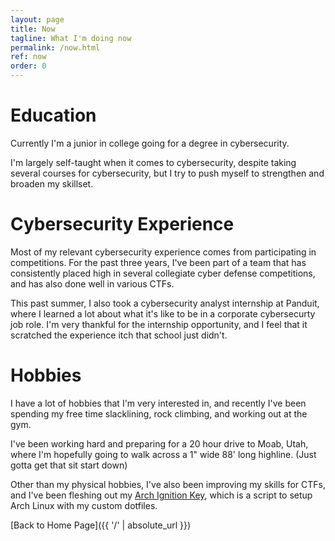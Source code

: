 ```yaml
---
layout: page
title: Now
tagline: What I'm doing now
permalink: /now.html
ref: now
order: 0
---
```


# Education
Currently I'm a junior in college going for a degree in cybersecurity.

I'm largely self-taught when it comes to cybersecurity, despite taking several courses for cybersecurity, but I try to push myself to strengthen and broaden my skillset.

# Cybersecurity Experience
Most of my relevant cybersecurity experience comes from participating in competitions. For the past three years, I've been part of a team that has consistently placed high in several collegiate cyber defense competitions, and has also done well in various CTFs.

This past summer, I also took a cybersecurity analyst internship at Panduit, where I learned a lot about what it's like to be in a corporate cybersecurty job role. I'm very thankful for the internship opportunity, and I feel that it scratched the experience itch that school just didn't.

# Hobbies
I have a lot of hobbies that I'm very interested in, and recently I've been spending my free time slacklining, rock climbing, and working out at the gym.

I've been working hard and preparing for a 20 hour drive to Moab, Utah, where I'm hopefully going to walk across a 1" wide 88' long highline. (Just gotta get that sit start down)

Other than my physical hobbies, I've also been improving my skills for CTFs, and I've been fleshing out my [Arch Ignition Key](https://github.com/Glitch-Gecko/arch-ignition-key), which is a script to setup Arch Linux with my custom dotfiles.

[Back to Home Page]({{ '/' | absolute_url }})
